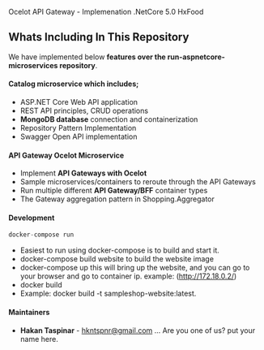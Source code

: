 Ocelot API Gateway - Implemenation .NetCore 5.0
HxFood

## Whats Including In This Repository
We have implemented below **features over the run-aspnetcore-microservices repository**.

#### Catalog microservice which includes; 
* ASP.NET Core Web API application 
* REST API principles, CRUD operations
* **MongoDB database** connection and containerization
* Repository Pattern Implementation
* Swagger Open API implementation

#### API Gateway Ocelot Microservice
* Implement **API Gateways with Ocelot**
* Sample microservices/containers to reroute through the API Gateways
* Run multiple different **API Gateway/BFF** container types	
* The Gateway aggregation pattern in Shopping.Aggregator

#### Development
```csharp
docker-compose run
```
* Easiest to run using docker-compose is to build and start it.
* docker-compose build website to build the website image
* docker-compose up this will bring up the website, and you can go to your browser and go to container ip. example: (http://172.18.0.2/)
* docker build
* Example: docker build -t sampleshop-website:latest.

#### Maintainers
* **Hakan Taspinar** - hkntspnr@gmail.com 
...
Are you one of us? put your name here.
